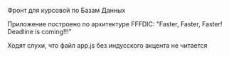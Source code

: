 Фронт для курсовой по Базам Данных

Приложение построено по архитектуре FFFDIC: "Faster, Faster, Faster! Deadline is coming!!!"

Ходят слухи, что файл app.js без индусского акцента не читается